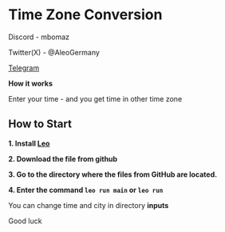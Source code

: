 # Time Zone Conversion

Discord - mbomaz

Twitter(X) - @AleoGermany

[Telegram](https://t.me/aleogermany)



**How it works**

 Enter your time - and you get time in other time zone
 

## How to Start

**1. Install [Leo](https://developer.aleo.org/leo/installation/)**

**2. Download the file from github**

**3. Go to the directory where the files from GitHub are located.**

**4. Enter the command ```leo run main``` or ```leo run```**

You can change time and city in directory **inputs**

Good luck
